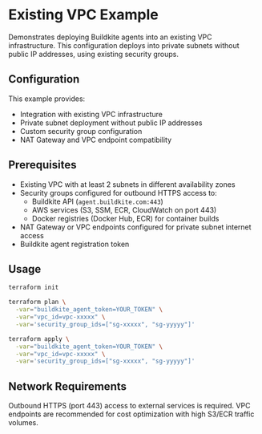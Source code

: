 # Existing VPC Example

Demonstrates deploying Buildkite agents into an existing VPC infrastructure. This configuration deploys into private subnets without public IP addresses, using existing security groups.

## Configuration

This example provides:

- Integration with existing VPC infrastructure
- Private subnet deployment without public IP addresses
- Custom security group configuration
- NAT Gateway and VPC endpoint compatibility

## Prerequisites

- Existing VPC with at least 2 subnets in different availability zones
- Security groups configured for outbound HTTPS access to:
  - Buildkite API (`agent.buildkite.com:443`)
  - AWS services (S3, SSM, ECR, CloudWatch on port 443)
  - Docker registries (Docker Hub, ECR) for container builds
- NAT Gateway or VPC endpoints configured for private subnet internet access
- Buildkite agent registration token

## Usage

```bash
terraform init

terraform plan \
  -var="buildkite_agent_token=YOUR_TOKEN" \
  -var="vpc_id=vpc-xxxxx" \
  -var='security_group_ids=["sg-xxxxx", "sg-yyyyy"]'

terraform apply \
  -var="buildkite_agent_token=YOUR_TOKEN" \
  -var="vpc_id=vpc-xxxxx" \
  -var='security_group_ids=["sg-xxxxx", "sg-yyyyy"]'
```

## Network Requirements

Outbound HTTPS (port 443) access to external services is required. VPC endpoints are recommended for cost optimization with high S3/ECR traffic volumes.
